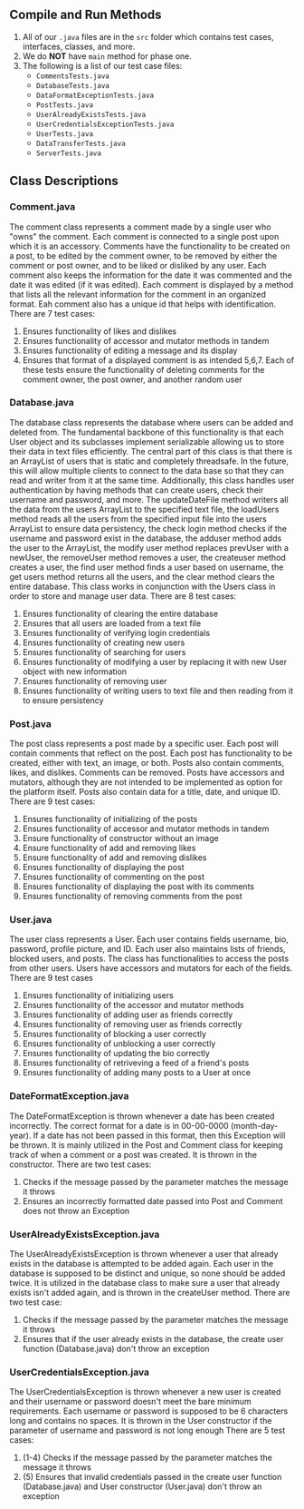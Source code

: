 ## Compile and Run Methods

1. All of our `.java` files are in the `src` folder which contains test cases, interfaces, classes, and more.
2. We do **NOT** have `main` method for phase one.
3. The following is a list of our test case files:
   - `CommentsTests.java`
   - `DatabaseTests.java`
   - `DataFormatExceptionTests.java`
   - `PostTests.java`
   - `UserAlreadyExistsTests.java`
   - `UserCredentialsExceptionTests.java`
   - `UserTests.java`
   - `DataTransferTests.java`
   - `ServerTests.java`

## Class Descriptions

### Comment.java
The comment class represents a comment made by a single user who "owns" the comment.
Each comment is connected to a single post upon which it is an accessory.
Comments have the functionality to be created on a post, to be edited by the comment owner,
to be removed by either the comment or post owner, and to be liked or disliked by any user.
Each comment also keeps the information for the date it was commented and the date it was edited (if it was edited).
Each comment is displayed by a method that lists all the relevant information for the comment in an organized format.
Eah comment also has a unique id that helps with identification.
There are 7 test cases:
1. Ensures functionality of likes and dislikes
2. Ensures functionality of accessor and mutator methods in tandem
3. Ensures functionality of editing a message and its display
4. Ensures that format of a displayed comment is as intended
   5,6,7. Each of these tests ensure the functionality of deleting
   comments for the comment owner, the post owner, and another random user

### Database.java
The database class represents the database where users can be added and deleted from. The fundamental
backbone of this functionality is that each User object and its subclasses implement serializable allowing
us to store their data in text files efficiently. The central part of this class is that there is an ArrayList of
users that is static and completely threadsafe. In the future, this will allow multiple clients to connect to the data
base so that they can read and writer from it at the same time. Additionally, this class handles user authentication by
having methods that can create users, check their username and password, and more. The updateDateFile method writers
all the data from the users ArrayList to the specified text file, the loadUsers method reads all the users from the
specified input file into the users ArrayList to ensure data persistency, the check login method
checks if the username and password exist in the database, the adduser method adds the user to the ArrayList,
the modify user method replaces prevUser with a newUser, the removeUser method removes a user, the createuser
method creates a user, the find user method finds a user based on username, the get users method returns all the users,
and the clear method clears the entire database. This class works in conjunction with the Users class in order to store
and manage user data.
There are 8 test cases:
1. Ensures functionality of clearing the entire database 
2. Ensures that all users are loaded from a text file
3. Ensures functionality of verifying login credentials
4. Ensures functionality of creating new users
5. Ensures functionality of searching for users
5. Ensures functionality of modifying a user by replacing it with new User object with new information
6. Ensures functionality of removing user
7. Ensures functionality of writing users to text file and then reading from it to ensure persistency

### Post.java
The post class represents a post made by a specific user.
Each post will contain comments that reflect on the post.
Each post has functionality to be created, either with text, an image, or both.
Posts also contain comments, likes, and dislikes. Comments can be removed.
Posts have accessors and mutators, although they are not intended to be implemented as option for the platform itself.
Posts also contain data for a title, date, and unique ID.
There are 9 test cases:

1. Ensures functionality of initializing of the posts
2. Ensures functionality of accessor and mutator methods in tandem
3. Ensure functionality of constructor without an image
4. Ensure functionality of add and removing likes
5. Ensure functionality of add and removing dislikes
6. Ensures functionality of displaying the post
7. Ensures functionality of commenting on the post
8. Ensures functionality of displaying the post with its comments
9. Ensures functionality of removing comments from the post


### User.java
The user class represents a User.
Each user contains fields  username, bio, password, profile picture, and ID.
Each user also maintains lists of friends, blocked users, and posts.
The class has functionalities to access the posts from other users.
Users have accessors and mutators for each of the fields. There are 9 test cases


1. Ensures functionality of initializing users
2. Ensures functionality of the accessor and mutator methods
3. Ensures functionality of adding user as friends correctly
4. Ensures functionality of removing user as friends correctly
5. Ensures functionality of blocking a user correctly
6. Ensures functionality of unblocking a user correctly
7. Ensures functionality of updating the bio correctly
8. Ensures functionality of retriveving a feed of a friend's posts
9. Ensures functionality of adding many posts to a User at once


### DateFormatException.java
The DateFormatException is thrown whenever a date has been created incorrectly. The correct
format for a date is in 00-00-0000 (month-day-year). If a date has not been passed
in this format, then this Exception will be thrown. It is mainly utilized in the Post and Comment
class for keeping track of when a comment or a post was created. It is thrown in the constructor.
There are two test cases:
1. Checks if the message passed by the parameter matches the message it throws
2. Ensures an incorrectly formatted date passed into Post and Comment does not throw an Exception

### UserAlreadyExistsException.java
The UserAlreadyExistsException is thrown whenever a user that already exists in the database is attempted to be added again.
Each user in the database is supposed to be distinct and unique, so none should be added twice.
It is utilized in the database class to make sure a user that already exists isn't added again, and is thrown in the createUser method.
There are two test case:
1. Checks if the message passed by the parameter matches the message it throws
2. Ensures that if the user already exists in the database, the create user function (Database.java) don't throw an exception

### UserCredentialsException.java
The UserCredentialsException is thrown whenever a new user is created and their username or password doesn't meet
the bare minimum requirements. Each username or password is supposed to be 6 characters long and contains no spaces.
It is thrown in the User constructor if the parameter of username and password is not long enough
There are 5 test cases:
1. (1-4) Checks if the message passed by the parameter matches the message it throws
2. (5) Ensures that invalid credentials passed in the create user function (Database.java) and User constructor (User.java) don't throw an exception
